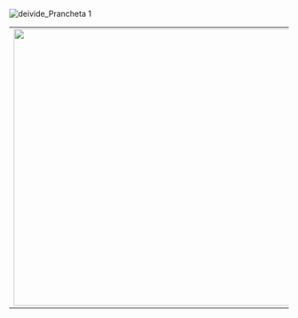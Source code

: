 ![deivide_Prancheta 1](https://user-images.githubusercontent.com/79219267/187233745-15db2ad7-554b-49a7-a1a1-62f551662a84.jpg)

<table>
<tbody>
<tr>
<td style="width: 500px;">
    <img class="img"  width="500px" src="https://github-readme-stats.vercel.app/api/top-langs/?username=deividepaulino1&theme=synthwave" />
</td>
<td style="width: 500px">
<table style="width: 500px; height: 250px;">
<tbody>
<tr>
<td style="width: 500px;"> 
<img class="img"   src="https://github-readme-stats.vercel.app/api?username=deividepaulino1&show_icons=true&theme=synthwave" /> </td>
</tr>
<tr>
<td style="width: 500px;">
    <img class="img"   src="https://github-readme-stats.vercel.app/api/wakatime?username=@7c70fc08-b57a-4ac0-9fff-536a604fae47&theme=synthwave" /> 
</td>
</tr>
</tbody>
</table>
</td>
</tr>
</tbody>
</table>
